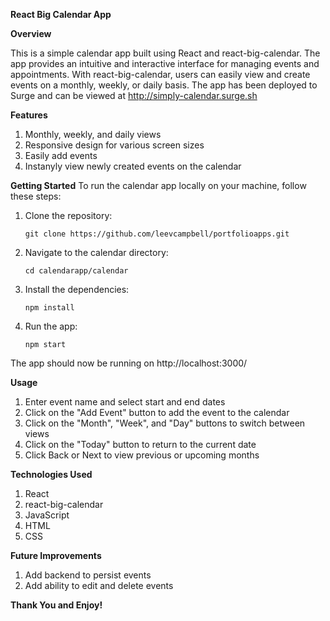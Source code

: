 **React Big Calendar App**

**Overview**

This is a simple calendar app built using React and react-big-calendar. The app provides an intuitive and interactive interface for managing events and appointments. With react-big-calendar, users can easily view and create events on a monthly, weekly, or daily basis. The app has been deployed to Surge and can be viewed at http://simply-calendar.surge.sh

**Features**

1. Monthly, weekly, and daily views
2. Responsive design for various screen sizes
3. Easily add events
4. Instanyly view newly created events on the calendar

**Getting Started**
To run the calendar app locally on your machine, follow these steps:

1. Clone the repository:
    ```
    git clone https://github.com/leevcampbell/portfolioapps.git
    ```

2. Navigate to the calendar directory:
    ```
    cd calendarapp/calendar
    ```

3. Install the dependencies:
    ```
    npm install
    ```

4. Run the app:
    ```
    npm start
    ```

The app should now be running on http://localhost:3000/

**Usage**

1. Enter event name and select start and end dates
2. Click on the "Add Event" button to add the event to the calendar
3. Click on the "Month", "Week", and "Day" buttons to switch between views
4. Click on the "Today" button to return to the current date
5. Click Back or Next to view previous or upcoming months

**Technologies Used**

1. React
2. react-big-calendar
3. JavaScript
4. HTML
5. CSS

**Future Improvements**

1. Add backend to persist events
2. Add ability to edit and delete events

**Thank You and Enjoy!**